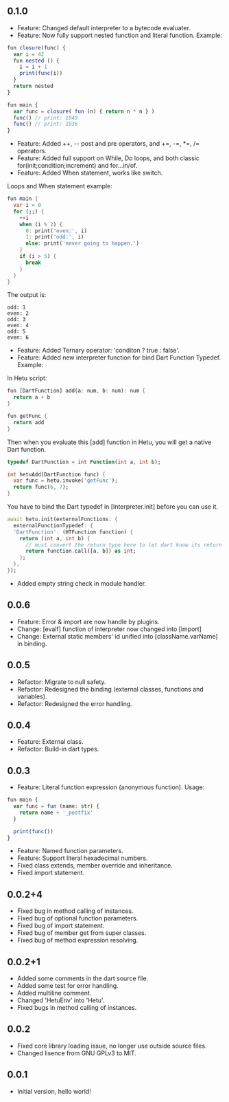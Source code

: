 ## 0.1.0

- Feature: Changed default interpreter to a bytecode evaluater.
- Feature: Now fully support nested function and literal function. Example:

```typescript
fun closure(func) {
  var i = 42
  fun nested () {
    i = i + 1
    print(func(i))
  }
  return nested
}

fun main {
  var func = closure( fun (n) { return n * n } )
  func() // print: 1849
  func() // print: 1936
}
```

- Feature: Added ++, -- post and pre operators, and +=, -=, \*=, /= operators.
- Feature: Added full support on While, Do loops, and both classic for(init;condition;increment) and for...in/of.
- Feature: Added When statement, works like switch.

Loops and When statement example:

```dart
fun main {
  var i = 0
  for (;;) {
    ++i
    when (i % 2) {
      0: print('even:', i)
      1: print('odd:', i)
      else: print('never going to happen.')
    }
    if (i > 5) {
      break
    }
  }
}
```

The output is:

```
odd: 1
even: 2
odd: 3
even: 4
odd: 5
even: 6
```

- Feature: Added Ternary operator: 'conditon ? true : false'.
- Feature: Added new interpreter function for bind Dart Function Typedef. Example:

In Hetu script:

```dart
fun [DartFunction] add(a: num, b: num): num {
  return a + b
}

fun getFunc {
  return add
}
```

Then when you evaluate this [add] function in Hetu, you will get a native Dart function.

```dart
typedef DartFunction = int Function(int a, int b);

int hetuAdd(DartFunction func) {
  var func = hetu.invoke('getFunc');
  return func(6, 7);
}
```

You have to bind the Dart typedef in [Interpreter.init] before you can use it.

```dart
await hetu.init(externalFunctions: {
  externalFunctionTypedef: {
  'DartFunction': (HTFunction function) {
    return (int a, int b) {
      // must convert the return type here to let dart know its return value type.
      return function.call([a, b]) as int;
    };
  },
});
```

- Added empty string check in module handler.

## 0.0.6

- Feature: Error & import are now handle by plugins.
- Change: [evalf] function of interpreter now changed into [import]
- Change: External static members' id unified into [className.varName] in binding.

## 0.0.5

- Refactor: Migrate to null safety.
- Refactor: Redesigned the binding (external classes, functions and variables).
- Refactor: Redesigned the error handling.

## 0.0.4

- Feature: External class.
- Refactor: Build-in dart types.

## 0.0.3

- Feature: Literal function expression (anonymous function). Usage:

```typescript
fun main {
  var func = fun (name: str) {
    return name + '_postfix'
  }

  print(func())
}
```

- Feature: Named function parameters.
- Feature: Support literal hexadecimal numbers.
- Fixed class extends, member override and inheritance.
- Fixed import statement.

## 0.0.2+4

- Fixed bug in method calling of instances.
- Fixed bug of optional function parameters.
- Fixed bug of import statement.
- Fixed bug of member get from super classes.
- Fixed bug of method expression resolving.

## 0.0.2+1

- Added some comments in the dart source file.
- Added some test for error handling.
- Added multiline comment.
- Changed 'HetuEnv' into 'Hetu'.
- Fixed bugs in method calling of instances.

## 0.0.2

- Fixed core library loading issue, no longer use outside source files.
- Changed lisence from GNU GPLv3 to MIT.

## 0.0.1

- Initial version, hello world!
